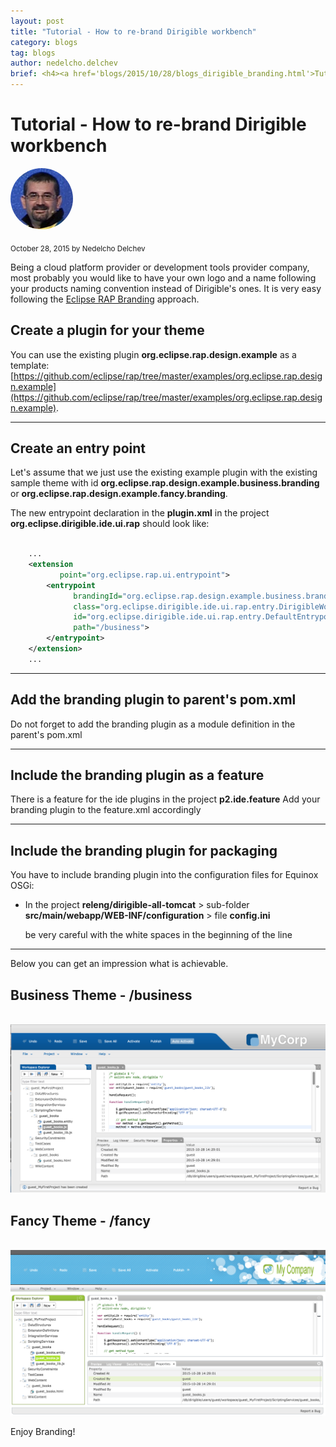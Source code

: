 ```yaml
---
layout: post
title: "Tutorial - How to re-brand Dirigible workbench"
category: blogs
tag: blogs
author: nedelcho.delchev
brief: <h4><a href='blogs/2015/10/28/blogs_dirigible_branding.html'>Tutorial - How to re-brand Dirigible workbench</a></h4> <sub class="post-info">October 28, 2015 by Nedelcho Delchev</sub></br> Being a cloud platform provider or development tools provider company, most probably you would like to have your own logo and a name...<br>
---
```


Tutorial - How to re-brand Dirigible workbench
===

<img class="img-responsive" src="/img/team/nedelcho.delchev.png" style="border-radius: 50%;">
<br>

<sub class="post-info">October 28, 2015 by Nedelcho Delchev</sub>

Being a cloud platform provider or development tools provider company, most probably you would like to have your own logo and a name following your products naming convention instead of Dirigible's ones. It is very easy following the [Eclipse RAP Branding](http://help.eclipse.org/mars/index.jsp?topic=%2Forg.eclipse.rap.doc%2Fguide%2Farticles%2Fbranding.html&cp=65_4_2) approach.


Create a plugin for your theme
----

You can use the existing plugin **org.eclipse.rap.design.example** as a template: 
[https://github.com/eclipse/rap/tree/master/examples/org.eclipse.rap.design.example](https://github.com/eclipse/rap/tree/master/examples/org.eclipse.rap.design.example).

---

Create an entry point
----

Let's assume that we just use the existing example plugin with the existing sample theme with id **org.eclipse.rap.design.example.business.branding** or **org.eclipse.rap.design.example.fancy.branding**. 

The new entrypoint declaration in the **plugin.xml** in the project **org.eclipse.dirigible.ide.ui.rap** should look like:

```xml

	...
	<extension
	       point="org.eclipse.rap.ui.entrypoint">
	    <entrypoint
	          brandingId="org.eclipse.rap.design.example.business.branding"
	          class="org.eclipse.dirigible.ide.ui.rap.entry.DirigibleWorkbench"
	          id="org.eclipse.dirigible.ide.ui.rap.entry.DefaultEntrypoint"
	          path="/business">
	    </entrypoint>
	</extension> 
	...

```

---

Add the branding plugin to parent's pom.xml
----

Do not forget to add the branding plugin as a module definition in the parent's pom.xml

---

Include the branding plugin as a feature
----

There is a feature for the ide plugins in the project **p2.ide.feature**
Add your branding plugin to the feature.xml accordingly

---

Include the branding plugin for packaging
----

You have to include branding plugin into the configuration files for Equinox OSGi:

* In the project **releng/dirigible-all-tomcat** > sub-folder **src/main/webapp/WEB-INF/configuration** > file **config.ini**

     be very careful with the white spaces in the beginning of the line

---

Below you can get an impression what is achievable.


Business Theme - /business
-----

<br>
<img src="/img/posts/branding_business.png" width="700px"/>
<br>

Fancy Theme - /fancy
-----

<br>
<img src="/img/posts/branding_fancy.png" width="700px"/>
<br>

Enjoy Branding!

